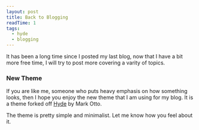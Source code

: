 ```yaml
---
layout: post
title: Back to Blogging
readTime: 1
tags:
  - hyde
  - blogging
---
```


It has been a long time since I posted my last blog, now that I have a bit more free time, I will try to
post more covering a varity of topics.
<!--more-->

### New Theme
If you are like me, someone who puts heavy emphasis on how something looks, then I hope you
enjoy the new theme that I am using for my blog. It is a theme forked off [Hyde](https://github.com/poole/hyde) by
Mark Otto.

The theme is pretty simple and minimalist. Let me know how you feel about it.

